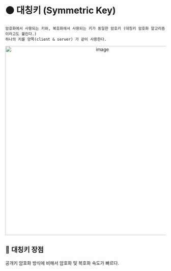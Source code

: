 # 🟠 대칭키 (Symmetric Key)
```
암호화에서 사용되는 키와, 복호화에서 사용되는 키가 동일한 암호키 (대칭키 암호화 알고리즘 이라고도 불린다.)
하나의 키를 양쪽(client & server) 가 같이 사용한다. 
```
<p align="center"><img width="594" alt="image" src="https://user-images.githubusercontent.com/96969693/187076937-9a8f7974-5250-494c-a3ab-6a2a6e8eba2f.png"></p>

## 🔸 대칭키 장점
공개키 암호화 방식에 비해서 암호화 및 복호화 속도가 빠르다.

